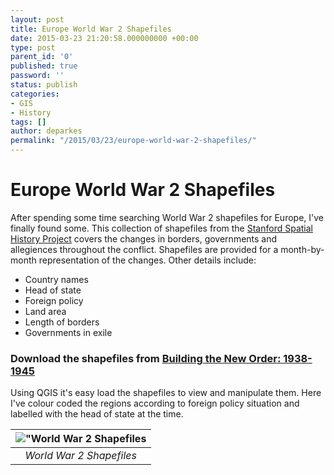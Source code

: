 ```yaml
---
layout: post
title: Europe World War 2 Shapefiles
date: 2015-03-23 21:20:58.000000000 +00:00
type: post
parent_id: '0'
published: true
password: ''
status: publish
categories:
- GIS
- History
tags: []
author: deparkes
permalink: "/2015/03/23/europe-world-war-2-shapefiles/"
---
```

<h1>Europe World War 2 Shapefiles</h1>
After spending some time searching World War 2 shapefiles for Europe, I've finally found some.
This collection of shapefiles from the <a href="https://web.stanford.edu/group/spatialhistory/cgi-bin/site/index.php">Stanford Spatial History Project</a> covers the changes in borders, governments and allegiences throughout the conflict.
Shapefiles are provided for a month-by-month representation of the changes.
Other details include:
<ul>
<li>Country names</li>
<li>Head of state</li>
<li>Foreign policy</li>
<li>Land area</li>
<li>Length of borders</li>
<li>Governments in exile</li>
</ul>
<h3>Download the shapefiles from <a href="https://web.stanford.edu/group/spatialhistory/cgi-bin/site/pub.php?id=51">Building the New Order: 1938-1945</a>
</h3>
Using QGIS it's easy load the shapefiles to view and manipulate them.
Here I've colour coded the regions according to foreign policy situation and labelled with the head of state at the time.

| !["World War 2 Shapefiles]({{site.baseurl}}/assets/2015/03/ForeignPolicy_zoomed.png) |
|:--:|
| *World War 2 Shapefiles* |
